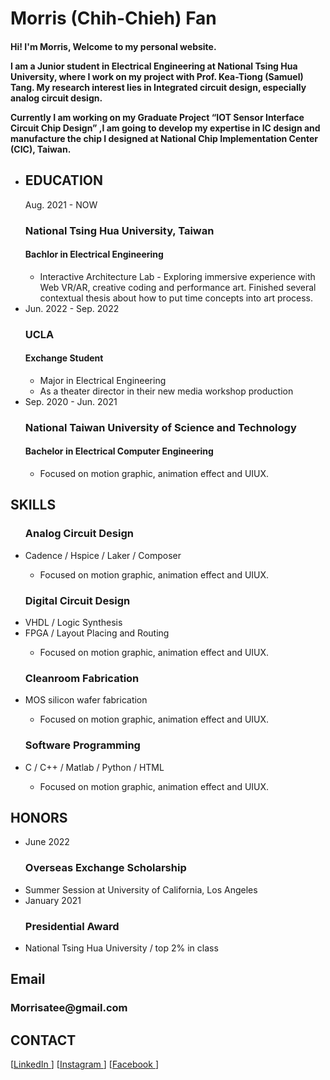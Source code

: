 <div class="resume">
  <div class="left">
     <div class="block">
      <h1>Morris (Chih-Chieh) Fan</h1>
      <h4><p>Hi! I'm Morris, Welcome to my personal website.</p>

<p>I am a Junior student in Electrical Engineering at National Tsing Hua University, where I work on my project with Prof. Kea-Tiong (Samuel) Tang. My research interest lies in Integrated circuit design, especially analog circuit design.</p>

<p>Currently I am working on my Graduate Project “IOT Sensor Interface Circuit Chip Design” ,I am going to develop my expertise in IC design and manufacture the chip I designed at National Chip Implementation Center (CIC), Taiwan.</p>
</h4>
</div>
    
 <div class="block">
       <ul class="worklist">
         <li>
          <h2>EDUCATION</h2>
          <div class="time">
            Aug. 2021 - NOW
          </div>
          <h3>National Tsing Hua University, Taiwan
          </h3>
          <h4>Bachlor in Electrical Engineering
          </h4>
          <ul class="school">
            <li>Interactive Architecture Lab - Exploring immersive experience with Web VR/AR, creative coding and performance art. Finished several contextual thesis about how to put time concepts into art process. 
            </li>
          </ul>
        </li>
         <li>
          <div class="time">
              Jun. 2022 - Sep. 2022
          </div>
          <h3>UCLA
          </h3>
          <h4>Exchange Student 
          </h4>
          <ul class="school">
             <li>Major in Electrical Engineering
             </li>
             <li>As a theater director in their new media workshop production 
            </li>
            </ul>
         </li>
         <li>
          <div class="time">
            Sep. 2020 - Jun. 2021
        </div>
          <h3>National Taiwan University of Science and Technology
          </h3>
          <h4>Bachelor in Electrical Computer Engineering
          </h4>
          <ul class="school">
            <li>Focused on motion graphic, animation effect and UIUX.
            </li>
          </ul>
         </li>
       </ul>  
    </div>
  </div>
  <div class="right">
    <div class="block">
      <h2>SKILLS</h2>
      <ul>
        <h3>Analog Circuit Design</h3> 
        <li>Cadence / Hspice / Laker / Composer
        </li>
        <ul class="block">
            <li>Focused on motion graphic, animation effect and UIUX.
            </li>
          </ul>
        <h3>Digital Circuit Design</h3>
        <li>VHDL / Logic Synthesis
        </li>
        <li>FPGA / Layout Placing and Routing
        </li>
        <ul class="block">
            <li>Focused on motion graphic, animation effect and UIUX.
            </li>
          </ul>
        <h3>Cleanroom Fabrication</h3>
        <li>MOS silicon wafer fabrication
        </li>
        <ul class="block">
            <li>Focused on motion graphic, animation effect and UIUX.
            </li>
          </ul>
        <h3>Software Programming</h3> 
        <li>C / C++ / Matlab / Python / HTML
        </li>
        <ul class="block">
            <li>Focused on motion graphic, animation effect and UIUX.
            </li>
          </ul>
      </ul>
    </div>
    <div class="block">
      <h2>HONORS</h2>
      <ul>
        <li>June 2022
        </li>
        <h3>Overseas Exchange Scholarship</h3> 
        <li>Summer Session at University of California, Los Angeles
        </li>
        <li>January 2021
        </li>
        <h3>Presidential Award</h3> 
        <li>National Tsing Hua University / top 2% in class
        </li>
      </ul>
    </div>
    <div class="block">
      <h2>Email</h2>
        <h3>Morrisatee@gmail.com</h3> 
    </div>
    <div class="block">
      <h2>CONTACT</h2>
      [<a href="https://www.linkedin.com/in/%E6%99%BA%E5%82%91-%E8%8C%83-a4423520a/">LinkedIn
      </a>
      ] [<a href="https://instagram.com/morrisatee?igshid=YmMyMTA2M2Y=">Instagram
      </a>
      ] [<a href="https://www.facebook.com/tasla.fan/">Facebook
      </a>
      ]
    </div>
  </div>
</div>
